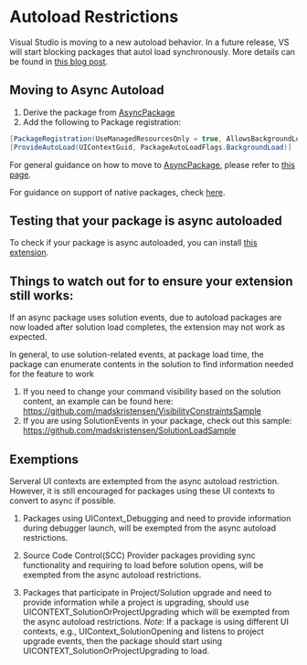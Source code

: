 # Autoload Restrictions

Visual Studio is moving to a new autoload behavior. In a future release, VS will start blocking packages that autol load synchronously. More details can be found in [this blog post](https://blogs.msdn.microsoft.com/visualstudio/2018/05/16/improving-the-responsiveness-of-critical-scenarios-by-updating-auto-load-behavior-for-extensions/).

## Moving to Async Autoload
1. Derive the package from [AsyncPackage](https://docs.microsoft.com/en-us/dotnet/api/microsoft.visualstudio.shell.asyncpackage?view=visualstudiosdk-2017)
2. Add the following to Package registration:
  
```c#
[PackageRegistration(UseManagedResourcesOnly = true, AllowsBackgroundLoading = true)]  
[ProvideAutoLoad(UIContextGuid, PackageAutoLoadFlags.BackgroundLoad)] 
```

For general guidance on how to move to [AsyncPackage](https://docs.microsoft.com/en-us/dotnet/api/microsoft.visualstudio.shell.asyncpackage?view=visualstudiosdk-2017), please refer to [this page](https://github.com/Microsoft/VSSDK-Extensibility-Samples/blob/master/AsyncPackageMigration/README.md).

For guidance on support of native packages, check [here](https://github.com/Microsoft/VSSDK-Extensibility-Samples/blob/master/AsyncPackageMigration/NativeProjectSupport).


## Testing that your package is async autoloaded
To check if your package is async autoloaded, you can install [this extension](https://marketplace.visualstudio.com/items?itemName=MadsKristensen.PackageLoadExplorer).

## Things to watch out for to ensure your extension still works:
If an async package uses solution events, due to autoload packages are now loaded after solution load completes, the extension may not work as expected. 

In general, to use solution-related events, at package load time, the package can enumerate contents in the solution to find information needed for the feature to work
1. If you need to change your command visibility based on the solution content, an example can be found here: https://github.com/madskristensen/VisibilityConstraintsSample 
2. If you are using SolutionEvents in your package, check out this sample: https://github.com/madskristensen/SolutionLoadSample

## Exemptions
Serveral UI contexts are extempted from the async autoload restriction. However,  it is still encouraged for packages using these UI contexts to convert to async if possible.

1. Packages using UIContext_Debugging and need to provide information during debugger launch, will be exempted from the async autoload restrictions.

2. Source Code Control(SCC) Provider packages providing sync functionality and requiring to load before solution opens, will be exempted from the async autoload restrictions.

3. Packages that participate in Project/Solution upgrade and need to provide information while a project is upgrading, should use UICONTEXT_SolutionOrProjectUpgrading which will be exempted from the async autoload restrictions.
*Note*: If a package is using different UI contexts, e.g., UIContext_SolutionOpening and listens to project upgrade events, then the package should start using UICONTEXT_SolutionOrProjectUpgrading to load.
